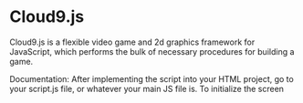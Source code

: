 # Cloud9.js
Cloud9.js is a flexible video game and 2d graphics framework for JavaScript, which performs the bulk of necessary procedures for building a game.

Documentation:
After implementing the script into your HTML project, go to your script.js file, or whatever your main JS file is.
To initialize the screen
